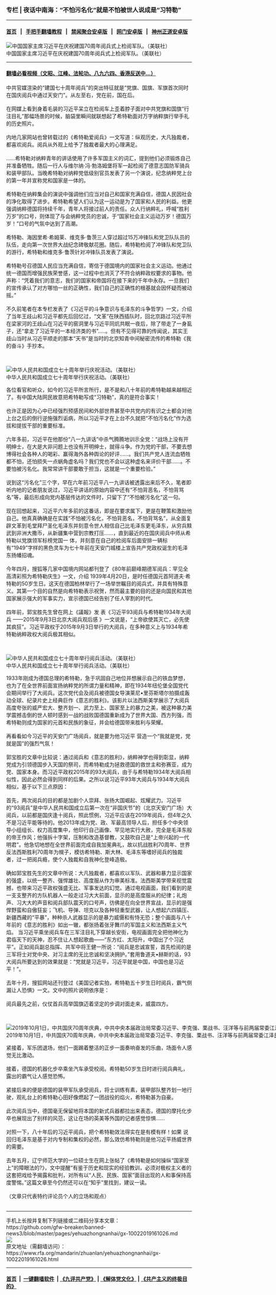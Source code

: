 ### 专栏 | 夜话中南海：“不怕污名化“就是不怕被世人说成是“习特勒”
------------------------

#### [首页](https://github.com/gfw-breaker/banned-news3/blob/master/README.md) &nbsp;&nbsp;|&nbsp;&nbsp; [手把手翻墙教程](https://github.com/gfw-breaker/guides/wiki) &nbsp;&nbsp;|&nbsp;&nbsp; [禁闻聚合安卓版](https://github.com/gfw-breaker/bn-android) &nbsp;&nbsp;|&nbsp;&nbsp; [网门安卓版](https://github.com/oGate2/oGate) &nbsp;&nbsp;|&nbsp;&nbsp; [神州正道安卓版](https://github.com/SzzdOgate/update) 



<div id="headerimg">
 <img alt="中国国家主席习近平在庆祝建国70周年阅兵式上检阅军队。（美联社）" src="https://www.rfa.org/mandarin/pinglun/tengbiao/tb-10012019150037.html/AP_19274355660766.jpg/@@images/c237e428-9f1f-4284-a7ac-4935005a13d2.jpeg" title="中国国家主席习近平在庆祝建国70周年阅兵式上检阅军队。（美联社）"/>
 <div id="headerimgcontents">
  <div id="headerimgcaption">
   <span>
    中国国家主席习近平在庆祝建国70周年阅兵式上检阅军队。（美联社）
   </span>
   <!-- zoomattribute -->
  </div>
  <!-- headerimgcaption -->
 </div>
 <!-- headerimagecontents -->
</div>

<hr/>


#### [翻墙必看视频（文昭、江峰、法轮功、八九六四、香港反送中...）](https://github.com/gfw-breaker/banned-news3/blob/master/pages/links.md)

<div id="storytext">
 <div>
  <div class="slot_header">
  </div>
 </div>
 <p>
  中共官媒渲染的“建国七十周年阅兵”的突出特征就是“党旗、国旗、军旗首次同时在国庆阅兵中通过天安门”。从左至右，党在前，国在后。
  <br/>
  <br/>
  在网媒上看到身着毛装的习近平呆立在检阅车上歪着脖子面对中共党旗和国旗“行注目礼”那幅场景的时候，脑袋里瞬间就联想起了希特勒面对万字纳粹旗行举手礼的历史照片。
  <br/>
  <br/>
  内地几家网站也曾转载过的《希特勒爱阅兵》一文写道：纵观历史，大凡独裁者，都喜欢阅兵。阅兵从外观上给予了独裁者最大的心理满足。
  <br/>
  <br/>
  ……希特勒对纳粹青年的讲话使用了许多军国主义的词汇，提到他们必须锻炼自己并准备牺牲。随后一行人与维尔纳·冯·勃洛姆堡将军一起检阅了德意志国防军骑兵和装甲部队。当晚希特勒对纳粹党低级别官员发表了另一个演说，纪念纳粹党上台的第一年并宣称党和国家是一体的。
  <br/>
  <br/>
  希特勒在纳粹集会的演说中强调他们应当对自己和国家充满自信，德国人民因社会的净化取得了进步。希特勒希望人们认为这一运动是为了国家和人民的利益。他更强调纳粹德国将持续千年，青年人将接过前人的责任。众人行纳粹礼，呼喊“胜利万岁”的口号，则体现了与会纳粹党员的忠诚，于“国家社会主义运动万岁！德国万岁！”口号的气氛中达到了高潮。
  <br/>
  <br/>
  希特勒、海因里希·希姆莱、维克多·鲁茨三人穿过超过15万冲锋队和党卫队队员的队伍，走向第一次世界大战纪念碑敬献花圈。随后，希特勒检阅了冲锋队和党卫队的游行，希特勒和维克多·鲁茨针对冲锋队员发表了演说。
  <br/>
  <br/>
  希特勒号召德国人民应当充满自信，寄信于德国境内的国家社会主义运动。他通过统一德国而增强民族荣誉感，这一过程中也消灭了不符合纳粹政权要求的事物。他声称：“凭着我们的意志，我们的国家和帝国将在接下来的千年中永存。一旦我们的宣传承认了对方哪怕一丝的正确性，我们自己的正确性的根基就会因怀疑而被动摇。”
  <br/>
  <br/>
  不久前笔者在本专栏发表了《习近平的斗争意识与毛泽东的斗争哲学》一文，介绍 了当年王歧山和习近平都先后回忆过，“文革”在陕西插队时，回北京路过习近平所在梁家河的王歧山在习近平的窑洞里与习近平同炕共眠一夜后，除了带走了一身虱子，还“拿走了习近平的一本经济类的书”…..。但有不见得可靠的传闻说，其实王歧山当时从习近平顺走的那本“天书”是当时的北京知青中间秘密流传的希特勒《我的奋斗》手抄本。
 </p>
 <p>
  <br/>
  <div class="image-inline captioned" style="width:1556px;">
   <div style="width:1556px;">
    <img alt="中华人民共和国成立七十周年举行庆祝活动。（美联社）" src="https://www.rfa.org/mandarin/pinglun/wangdan/wd-10012019112356.html/AP_19274526267788.jpg" title="中华人民共和国成立七十周年举行庆祝活动。（美联社）"/>
   </div>
   <div class="image-caption">
    <span style="width:1556px;">
     中华人民共和国成立七十周年举行庆祝活动。（美联社）
    </span>
    <span class="copyright">
    </span>
   </div>
  </div>
 </p>
 <p>
  各位看官和听众，如今的习近平所言所行，是不是和八十年前的希特勒越来越相近了。有中国大陆网民故意把希特勒写成“习特勒”，真的是符合事实！
  <br/>
  <br/>
  也许正是因为心中已经强烈预感民间和外部世界甚至中共党内的有识之士都会对他上台之后的倒行逆施强烈诟病，所以习近平才在上台不久就把“不怕污名化”作为选拔和提拔干部的重要标准。
  <br/>
  <br/>
  六年多前，习近平在他那份“八一九讲话”中杀气腾腾地训示全党：“战场上没有开明绅士，在大是大非问题上也没有开明绅士，就得斗争。作为党的干部，不要去想博得社会各种人的喝彩、赢得海外各种舆论的好评……。我们共产党人连流血牺牲都不怕，还怕损失一点蜗角虚名吗？我们党也不会以这种虚名来评价干部……。不要怕被污名化。我常常讲干部要敢于担当，这就是一个重要检验。”
  <br/>
  <br/>
  说到这“污名化”三个字，早在六年前习近平八一九讲话被透露出来后不久，笔者即听内地的记者朋友说过，习近平讲话的原始内容中还有“不怕背恶名，不怕背骂名”等，最后形成向党内基层传达的文件时，只留下了“不怕被污名化”这一句。
  <br/>
  <br/>
  现在回想起来，习近平六年多前的这番话，即是在要求属下，更是在鞭策和激励他自己。他真真确确是在实践“不怕被污名化，不怕背恶名，不怕背骂名”，从全面复辟文革到毛堂拜尸圣化毛泽东并刻意令世人相信自己比毛泽东更毛泽东，从穷兵黩武到非洲大撒币，从新疆集中营到宗教打压……，直到最近的在国庆阅兵中师从希特勒以党旗领军标榜党国一 体，并刻意在自己的检阅车后面安排一辆标有“1949”字样的黑色灵车为七十年前在天安门城楼上宣告共产党政权诞生的毛泽东扬幡招魂。
  <br/>
  <br/>
  今年四月，搜狐等几家中国境内网站都刊登了《80年前巅峰期德军阅兵：罕见全高清彩照为希特勒庆生》一文，介绍 1939年4月20日，是时任德国元首阿道夫·希特勒的50岁生日。这天在德国柏林举行了一场举世瞩目的阅兵式，并具有特殊意义。其第一个目的自然是向希特勒表示祝贺，然而最主要的目的还是向国民和其他国家展示强大的军事实力，宣示德国已经告别了任人宰割的时代。
  <br/>
  <br/>
  四年前，郭宝胜先生曾在网上《議報》发 表《习近平93阅兵与希特勒1934年大阅兵 ——2015年9月3日北京大阅兵观后感 》一文说是，“上帝欲使其灭亡，必先使其疯狂”。习近平政权于2015年9月3日举行的大阅兵，在多种意义上与1934年希特勒纳粹政权大阅兵极其相似。
 </p>
 <p>
  <br/>
  <div class="image-inline captioned" style="width:1500px;">
   <div style="width:1500px;">
    <img alt="中华人民共和国成立七十周年举行阅兵活动。（美联社）" src="https://www.rfa.org/mandarin/pinglun/wangdan/wd-10012019112356.html/AP_19274277583049.jpg" title="中华人民共和国成立七十周年举行阅兵活动。（美联社）"/>
   </div>
   <div class="image-caption">
    <span style="width:1500px;">
     中华人民共和国成立七十周年举行阅兵活动。（美联社）
    </span>
    <span class="copyright">
    </span>
   </div>
  </div>
 </p>
 <p>
  1933年刚成为德国总理的希特勒，急于巩固自己地位并想展示自己的铁血梦想，也为了在全世界前面宣扬纳粹党的所谓力量和精神，即在1934年纽伦堡全国党代会期间举行了大阅兵。这次党代会及阅兵被德国女导演莱尼•里芬斯塔尔拍摄成轰动全球、纪录片史上经典巨作《意志的胜利》。该影片以法西斯美学展示了大阅兵高度夸张的威严宏大、整齐划一、武力至上、国家至上的暴力之美，被这种暴力美学震撼击倒的世人顿时感到一战的战败国德国重新成为了世界大国、西方列强，而希特勒则成为国家的元首和民族的象征，并会给德国带来胜利与荣耀。
  <br/>
  <br/>
  再看看如今习近平的天安门广场阅兵，就是要为他习近平 营造一个“我就是党，党就是国”的强烈气氛！
  <br/>
  <br/>
  郭宝胜的文章中比较说：通过阅兵和《意志的胜利》，纳粹神学也得到彰显，纳粹党成为引领德国步入天国的祭司，而希特勒成为拯救德国的救世主和弥赛亚，成为党、国家本身。而习近平政权2015年的93大阅兵，由于与希特勒1934年大阅兵相似性，因此必然会得到同样的后果。之所以说习近平93年大阅兵与1934年大阅兵相似，基于以下三点原因：
  <br/>
  <br/>
  首先，两次阅兵的目的都是加剧个人崇拜、张扬大国崛起、炫耀武力。习近平的“93阅兵”是中华人民共和国成立后第一次在“非国庆节”的（北京天安门广场）大阅兵，以前都是国庆逢十阅兵，照此惯例，习近平应该在2019年阅兵，但4年之久不是习近平能等待的。他2013年成为党、政、军最高领导人后，担任多个中央领导小组组长、权力高度集中，他印行自己画像、罕见地实行大赦，完全是毛泽东般的帝王作风；他强拆十字架，压制和改造基督教，又鼓吹自己是“上帝兴起的一代明君”。他急切地想在全世界前面完成自我加冕典礼，故以抗战胜利70周年、世界反法西斯胜利70周年为幌子，模彷希特勒、斯大林、毛泽东等嗜好阅兵的独裁者，过一把阅兵瘾，使个人独裁和自我神化登峰造极。
  <br/>
  <br/>
  确如郭宝胜先生的文章中所说：大凡独裁者，都喜欢以军队、武器和暴力显示国家的强盛，以统一整齐、强悍雄壮、高度服从作为审美标准。法西斯美学带来视觉震撼，也带来习近平政权强盛无比、军事发达的幻觉。通过电视画面，我们看到的是一支支整齐的方队机器人一般走过习大大前面，显示的是高度服从的纪律；礼炮声、习大大的声音和阅兵部队震天的口号声，彷佛是在向全世界宣战，显示的是强悍野蛮和自傲狂妄；飞机、导弹、坦克以及各种轻重型武器，让人想起六四镇压、新疆西藏的“平暴”，种种杀人武器显示的是暴力威慑和有恃无恐；整个画面与八十年前的《意志的胜利》如出一辙，都张扬着张牙舞爪的军国主义和法西斯主义气焰。 当习近平乘坐阅兵车在三军注目礼下穿越长安街，电视画面完全把他神化为君临天下的天神，忍不住让人想起歌曲——“东方红、太阳升，中国出了个习近平”。正如阅兵副总指挥、共军中将王健一所说：“阅兵是忠诚宣誓，首先检阅的是三军将士对党中央、对习主席的无比忠诚和坚决拥护。”套用鲁道夫•赫斯的话，93大阅兵所要达到的效果就是：“党就是习近平，习近平就是中国，中国也是习近平！”。
  <br/>
  <br/>
  去年十月，搜狐网站还刊登过《美国记者实拍，希特勒五十岁生日时阅兵，霸气侧漏让人恐惧》一文。文中的照片说明依序是：
  <br/>
  <br/>
  阅兵最先之前，仪仗首兵高举国旗迈着坚定的步调对面走来，威震四方。
 </p>
 <p>
  <br/>
  <div class="image-inline captioned" style="width:1500px;">
   <div style="width:1500px;">
    <img alt="2019年10月1日，中共国庆70周年庆典，中共中央本届政治局常委习近平、李克强、栗战书、汪洋等与前两届常委江泽民、曾庆红、胡锦涛等在天安门城楼上，观看盛大阅兵。（法新社）" src="https://www.rfa.org/mandarin/yataibaodao/zhengzhi/ql1-10012019065526.html/000_1KW76D.jpg" title="2019年10月1日，中共国庆70周年庆典，中共中央本届政治局常委习近平、李克强、栗战书、汪洋等与前两届常委江泽民、曾庆红、胡锦涛等在天安门城楼上，观看盛大阅兵。（法新社）"/>
   </div>
   <div class="image-caption">
    <span style="width:1500px;">
     2019年10月1日，中共国庆70周年庆典，中共中央本届政治局常委习近平、李克强、栗战书、汪洋等与前两届常委江泽民、曾庆红、胡锦涛等在天安门城楼上，观看盛大阅兵。（法新社）
    </span>
    <span class="copyright">
    </span>
   </div>
  </div>
 </p>
 <p>
  紧接着，军乐团退场，他们一面踢着整洁的正步一面奏响奋发的乐曲，场面令人感觉无比激动。
  <br/>
  <br/>
  接着，德国的机器化步卒乘坐汽车承受校阅。希特勒50岁生日时进行阅兵典礼，露出的霸气让人感觉恐怖。
  <br/>
  <br/>
  紧接后来的便是德国的装甲军队承受阅兵，将士训练有素，装甲部队整齐划一地行驶，观礼台上的希特勒心田好像燃起了一团战役的焰火，希特勒甚为自豪。
  <br/>
  <br/>
  此次阅兵当中，德国毫无保留地将本国的新式兵器都拉出来表态，德国的摩托化步卒也展现出了别样的风范，这让在场的英美等外国的记者感觉惊惧……
  <br/>
  <br/>
  对照一下，八十年后的习近平阅兵，把个希特勒效法得实在是有模有样！如果 说回归毛泽东是基于对内专制和集权的必然，那么效仿希特勒则是他习近平扬威世界的需要。
  <br/>
  <br/>
  去年五月，辽宁师范大学的一位硕士生在网上张帖了《希特勒是如何操纵“国家至上”的障眼法的?》，文中提醒“有鉴于历史和现实的经验教训，必须对极权主义者的这套把戏给予揭露和批判，对所有以“人民、民族、国家”面目出现的人和事保持高度警惕。”这篇文章至今仍然还可以在“知乎”里找到，建议一读。
  <br/>
  <br/>
  （文章只代表特约评论员个人的立场和观点）
  <br/>
  <br/>
 </p>
</div>

<hr/>
手机上长按并复制下列链接或二维码分享本文章：<br/>
https://github.com/gfw-breaker/banned-news3/blob/master/pages/yehuazhongnanhai/gx-10022019161026.md <br/>
<a href='https://github.com/gfw-breaker/banned-news3/blob/master/pages/yehuazhongnanhai/gx-10022019161026.md'><img src='https://github.com/gfw-breaker/banned-news3/blob/master/pages/yehuazhongnanhai/gx-10022019161026.md.png'/></a> <br/>
原文地址（需翻墙访问）：https://www.rfa.org/mandarin/zhuanlan/yehuazhongnanhai/gx-10022019161026.html


------------------------
#### [首页](https://github.com/gfw-breaker/banned-news3/blob/master/README.md) &nbsp;|&nbsp; [一键翻墙软件](https://github.com/gfw-breaker/nogfw/blob/master/README.md) &nbsp;| [《九评共产党》](https://github.com/gfw-breaker/9ping.md/blob/master/README.md#九评之一评共产党是什么) | [《解体党文化》](https://github.com/gfw-breaker/jtdwh.md/blob/master/README.md) | [《共产主义的终极目的》](https://github.com/gfw-breaker/gczydzjmd.md/blob/master/README.md)


<img src='http://gfw-breaker.win/banned-news3/pages/yehuazhongnanhai/gx-10022019161026.md' width='0px' height='0px'/>